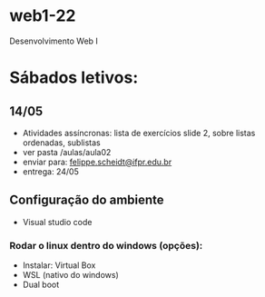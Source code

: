 # web1-22
Desenvolvimento Web I

# Sábados letivos:

## 14/05
- Atividades assíncronas: lista de exercícios slide 2, sobre listas ordenadas, sublistas
- ver pasta /aulas/aula02
- enviar para: felippe.scheidt@ifpr.edu.br
- entrega: 24/05

## Configuração do ambiente
- Visual studio code

### Rodar o linux dentro do windows (opções):
- Instalar: Virtual Box
- WSL (nativo do windows)
- Dual boot